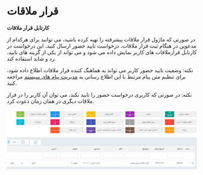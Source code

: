 # قرار ملاقات

**کارتابل قرار ملاقات**

در صورتی که ماژول قرار ملاقات پیشرفته را تهیه کرده باشید، می توانید برای هرکدام از مدعوین در هنگام ثبت قرار ملاقات، درخواست تایید حضور ارسال کنید، این درخواست در کارتابل قرارملاقات های کاربر نمایش داده می شود و می تواند از یکی از گزینه های تایید، رد و شاید استفاده کند.

نکته: وضعیت تایید حضور کاربر می تواند به هماهنگ کننده قرار ملاقات اطلاع داده شود، برای تنظیم متن پیام مرتبط با این اطلاع رسانی به [مدیریت پیام های سیستم](HelpPayamgostar\Setting\SystemMessagesManagement.md) مراجعه کنید.

نکته: در صورتی که کاربری درخواست حضور را تایید نکند، می توان آن کاربر را در قرار ملاقات دیگری در همان زمان دعوت کرد.

![](MeetingCartable.jpg)